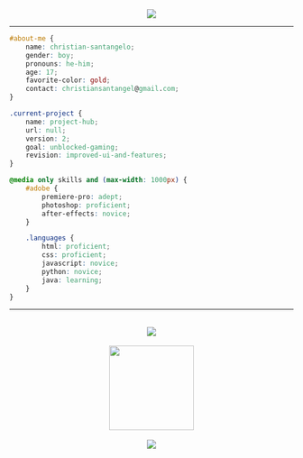 <div align="center">
  <a href="https://git.io/typing-svg"><img src="https://readme-typing-svg.demolab.com?font=Montserrat&weight=600&size=30&duration=4000&pause=500&center=true&vCenter=true&color=94e2d5&lines=High+School+Student;Amateur+Web+Developer;Aspiring+Developer"></a>
</div>

<hr>

```css
#about-me {
    name: christian-santangelo;
    gender: boy;
    pronouns: he-him;
    age: 17;
    favorite-color: gold;
    contact: christiansantangel@gmail.com;
}

.current-project {
    name: project-hub;
    url: null;
    version: 2;
    goal: unblocked-gaming;
    revision: improved-ui-and-features;
}

@media only skills and (max-width: 1000px) {
    #adobe {
        premiere-pro: adept;
        photoshop: proficient;
        after-effects: novice;
    }

    .languages {
        html: proficient;
        css: proficient;
        javascript: novice;
        python: novice;
        java: learning;
    }
}
```

<hr><br>

<div align="center">
    <img src="https://komarev.com/ghpvc/?username=IamChristianS">
</div>
<br>
<div align="center">
    <img src="https://github-readme-stats.vercel.app/api?username=IamChristianS&hide_title=false&hide_rank=false&show_icons=true&include_all_commits=true&count_private=true&disable_animations=false&locale=en&hide_border=false&bg_color=1e1e2e&text_color=cdd6f4&icon_color=cba6f7&title_color=94e2d5" height="150">
</div>
<br>
<div align="center">
    <img src="https://readme-jokes.vercel.app/api?bgColor=%231e1e2e&qColor=%2394e2d5&aColor=%23cba6f7&borderColor=%23fff">
</div>
